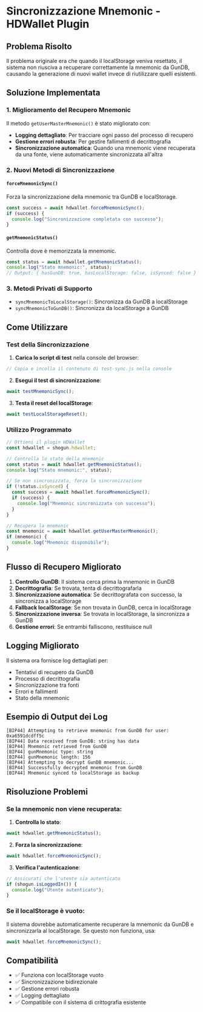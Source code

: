 # Sincronizzazione Mnemonic - HDWallet Plugin

## Problema Risolto

Il problema originale era che quando il localStorage veniva resettato, il sistema non riusciva a recuperare correttamente la mnemonic da GunDB, causando la generazione di nuovi wallet invece di riutilizzare quelli esistenti.

## Soluzione Implementata

### 1. Miglioramento del Recupero Mnemonic

Il metodo `getUserMasterMnemonic()` è stato migliorato con:

- **Logging dettagliato**: Per tracciare ogni passo del processo di recupero
- **Gestione errori robusta**: Per gestire fallimenti di decrittografia
- **Sincronizzazione automatica**: Quando una mnemonic viene recuperata da una fonte, viene automaticamente sincronizzata all'altra

### 2. Nuovi Metodi di Sincronizzazione

#### `forceMnemonicSync()`

Forza la sincronizzazione della mnemonic tra GunDB e localStorage.

```typescript
const success = await hdwallet.forceMnemonicSync();
if (success) {
  console.log("Sincronizzazione completata con successo");
}
```

#### `getMnemonicStatus()`

Controlla dove è memorizzata la mnemonic.

```typescript
const status = await hdwallet.getMnemonicStatus();
console.log("Stato mnemonic:", status);
// Output: { hasGunDB: true, hasLocalStorage: false, isSynced: false }
```

### 3. Metodi Privati di Supporto

- `syncMnemonicToLocalStorage()`: Sincronizza da GunDB a localStorage
- `syncMnemonicToGunDB()`: Sincronizza da localStorage a GunDB

## Come Utilizzare

### Test della Sincronizzazione

1. **Carica lo script di test** nella console del browser:

```javascript
// Copia e incolla il contenuto di test-sync.js nella console
```

2. **Esegui il test di sincronizzazione**:

```javascript
await testMnemonicSync();
```

3. **Testa il reset del localStorage**:

```javascript
await testLocalStorageReset();
```

### Utilizzo Programmato

```typescript
// Ottieni il plugin HDWallet
const hdwallet = shogun.hdwallet;

// Controlla lo stato della mnemonic
const status = await hdwallet.getMnemonicStatus();
console.log("Stato mnemonic:", status);

// Se non sincronizzata, forza la sincronizzazione
if (!status.isSynced) {
  const success = await hdwallet.forceMnemonicSync();
  if (success) {
    console.log("Mnemonic sincronizzata con successo");
  }
}

// Recupera la mnemonic
const mnemonic = await hdwallet.getUserMasterMnemonic();
if (mnemonic) {
  console.log("Mnemonic disponibile");
}
```

## Flusso di Recupero Migliorato

1. **Controllo GunDB**: Il sistema cerca prima la mnemonic in GunDB
2. **Decrittografia**: Se trovata, tenta di decrittografarla
3. **Sincronizzazione automatica**: Se decrittografata con successo, la sincronizza a localStorage
4. **Fallback localStorage**: Se non trovata in GunDB, cerca in localStorage
5. **Sincronizzazione inversa**: Se trovata in localStorage, la sincronizza a GunDB
6. **Gestione errori**: Se entrambi falliscono, restituisce null

## Logging Migliorato

Il sistema ora fornisce log dettagliati per:

- Tentativi di recupero da GunDB
- Processo di decrittografia
- Sincronizzazione tra fonti
- Errori e fallimenti
- Stato della mnemonic

## Esempio di Output dei Log

```
[BIP44] Attempting to retrieve mnemonic from GunDB for user: 0xa6591dcdff5c
[BIP44] Data received from GunDB: string has data
[BIP44] Mnemonic retrieved from GunDB
[BIP44] gunMnemonic type: string
[BIP44] gunMnemonic length: 156
[BIP44] Attempting to decrypt GunDB mnemonic...
[BIP44] Successfully decrypted mnemonic from GunDB
[BIP44] Mnemonic synced to localStorage as backup
```

## Risoluzione Problemi

### Se la mnemonic non viene recuperata:

1. **Controlla lo stato**:

```javascript
await hdwallet.getMnemonicStatus();
```

2. **Forza la sincronizzazione**:

```javascript
await hdwallet.forceMnemonicSync();
```

3. **Verifica l'autenticazione**:

```javascript
// Assicurati che l'utente sia autenticato
if (shogun.isLoggedIn()) {
  console.log("Utente autenticato");
}
```

### Se il localStorage è vuoto:

Il sistema dovrebbe automaticamente recuperare la mnemonic da GunDB e sincronizzarla al localStorage. Se questo non funziona, usa:

```javascript
await hdwallet.forceMnemonicSync();
```

## Compatibilità

- ✅ Funziona con localStorage vuoto
- ✅ Sincronizzazione bidirezionale
- ✅ Gestione errori robusta
- ✅ Logging dettagliato
- ✅ Compatibile con il sistema di crittografia esistente
